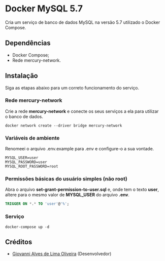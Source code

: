 # Docker MySQL 5.7

Cria um serviço de banco de dados MySQL na versão 5.7 utilizado o Docker Compose.

## Dependências

* Docker Compose;
* Rede mercury-network.

## Instalação

Siga as etapas abaixo para um correto funcionamento do serviço.

### Rede mercury-network

Crie a rede **mercury-network** e conecte os seus serviços a ela para utilizar o banco de dados.

```docker
docker network create --driver bridge mercury-network
```

### Variáveis de ambiente

Renomeei o arquivo .env.example para .env e configure-o a sua vontade.

```dotenv
MYSQL_USER=user
MYSQL_PASSWORD=user
MYSQL_ROOT_PASSWORD=root
```

### Permissões básicas do usuário simples (não root)

Abra o arquivo **set-grant-permission-to-user.sql** e, onde tem o texto **user**, altere para o mesmo valor de **MYSQL_USER** do arquivo **.env**.

```sql
TRIGGER ON *.* TO 'user'@'%';
```

### Serviço

```docker
docker-compose up -d
```

## Créditos

* [Giovanni Alves de Lima Oliveira](https://github.com/giovannialo) (Desenvolvedor)